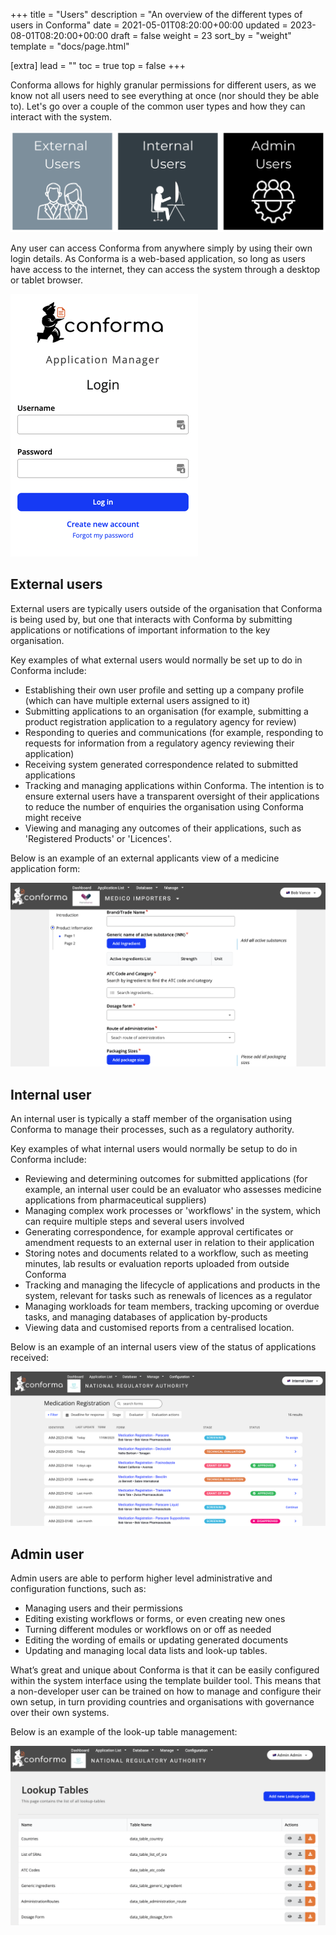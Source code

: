 +++
title = "Users"
description = "An overview of the different types of users in Conforma"
date = 2021-05-01T08:20:00+00:00
updated = 2023-08-01T08:20:00+00:00
draft = false
weight = 23
sort_by = "weight"
template = "docs/page.html"

[extra]
lead = ""
toc = true
top = false
+++

Conforma allows for highly granular permissions for different users, as we know not all users need to see everything at once (nor should they be able to). Let's go over a couple of the common user types and how they can interact with the system.

![users](/docs/about/demo/users.png)

Any user can access Conforma from anywhere simply by using their own login details. As Conforma is a web-based application, so long as users have access to the internet, they can access the system through a desktop or tablet browser.

![login](/docs/about/demo/1.png)

## External users

External users are typically users outside of the organisation that Conforma is being used by, but one that interacts with Conforma by submitting applications or notifications of important information to the key organisation.

Key examples of what external users would normally be set up to do in Conforma include: 

* Establishing their own user profile and setting up a company profile (which can have multiple external users assigned to it)
* Submitting applications to an organisation (for example, submitting a product registration application to a regulatory agency for review)
* Responding to queries and communications (for example, responding to requests for information from a regulatory agency reviewing their application)
* Receiving system generated correspondence related to submitted applications
* Tracking and managing applications within Conforma. The intention is to ensure external users have a transparent oversight of their applications to reduce the number of enquiries the organisation using Conforma might receive
* Viewing and managing any outcomes of their applications, such as 'Registered Products' or 'Licences'.

Below is an example of an external applicants view of a medicine application form:

![externaluser](/docs/about/demo/exuser1.png)

## Internal user

An internal user is typically a staff member of the organisation using Conforma to manage their processes, such as a regulatory authority.

Key examples of what internal users would normally be setup to do in Conforma include: 

* Reviewing and determining outcomes for submitted applications (for example, an internal user could be an evaluator who assesses medicine applications from pharmaceutical suppliers)
* Managing complex work processes or 'workflows' in the system, which can require multiple steps and several users involved
* Generating correspondence, for example approval certificates or amendment requests to an external user in relation to their application
* Storing notes and documents related to a workflow, such as meeting minutes, lab results or evaluation reports uploaded from outside Conforma
* Tracking and managing the lifecycle of applications and products in the system, relevant for tasks such as renewals of licences as a regulator
* Managing workloads for team members, tracking upcoming or overdue tasks, and managing databases of application by-products
* Viewing data and customised reports from a centralised location.

Below is an example of an internal users view of the status of applications received:

![Internal User view](/docs/about/demo/IntUser.png)

## Admin user

Admin users are able to perform higher level administrative and configuration functions, such as:

* Managing users and their permissions
* Editing existing workflows or forms, or even creating new ones
* Turning different modules or workflows on or off as needed
* Editing the wording of emails or updating generated documents
* Updating and managing local data lists and look-up tables.

What’s great and unique about Conforma is that it can be easily configured within the system interface using the template builder tool. This means that a non-developer user can be trained on how to manage and configure their own setup, in turn providing countries and organisations with governance over their own systems.

Below is an example of the look-up table management:

![Admin User View](/docs/about/demo/lts.png)
